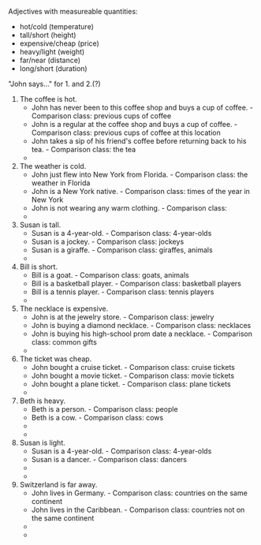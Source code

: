 Adjectives with measureable quantities:
* hot/cold (temperature)
* tall/short (height)
* expensive/cheap (price)
* heavy/light (weight)
* far/near (distance)
* long/short (duration)

"John says..." for 1. and 2.(?)
1. The coffee is hot.
	* John has never been to this coffee shop and buys a cup of coffee. - Comparison class: previous cups of coffee
	* John is a regular at the coffee shop and buys a cup of coffee. - Comparison class: previous cups of coffee at this location
	* John takes a sip of his friend's coffee before returning back to his tea. - Comparison class: the tea
	*  
2. The weather is cold.
	* John just flew into New York from Florida. - Comparison class: the weather in Florida
	* John is a New York native. - Comparison class: times of the year in New York
	* John is not wearing any warm clothing. - Comparison class: 
	* 
3. Susan is tall.
	* Susan is a 4-year-old. - Comparison class: 4-year-olds
	* Susan is a jockey. - Comparison class: jockeys
	* Susan is a giraffe. - Comparison class: giraffes, animals
	* 
4. Bill is short.
	* Bill is a goat. - Comparison class: goats, animals
	* Bill is a basketball player. - Comparison class: basketball players
	* Bill is a tennis player. - Comparison class: tennis players
	* 
5. The necklace is expensive.
	* John is at the jewelry store. - Comparison class: jewelry
	* John is buying a diamond necklace. - Comparison class: necklaces
	* John is buying his high-school prom date a necklace. - Comparison class: common gifts
	* 
6. The ticket was cheap.
	* John bought a cruise ticket. - Comparison class: cruise tickets
	* John bought a movie ticket. - Comparison class: movie tickets
	* John bought a plane ticket. - Comparison class: plane tickets
	* 
7. Beth is heavy.
	* Beth is a person. - Comparison class: people 
	* Beth is a cow. - Comparison class: cows
	* 
	* 
8. Susan is light.
	* Susan is a 4-year-old. - Comparison class: 4-year-olds
	* Susan is a dancer. - Comparison class: dancers
	* 
	* 
9. Switzerland is far away. 
	* John lives in Germany. - Comparison class: countries on the same continent
	* John lives in the Caribbean. - Comparison class: countries not on the same continent
	* 
	* 
